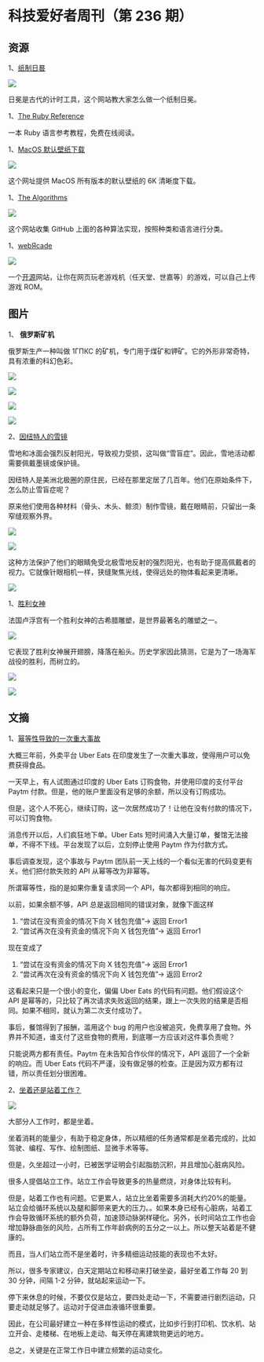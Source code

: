# 科技爱好者周刊（第 236 期）

## 资源

1、[纸制日晷](https://www.sundialzone.com/zh/)

![](https://cdn.beekka.com/blogimg/asset/202209/bg2022091802.webp)

日冕是古代的计时工具，这个网站教大家怎么做一个纸制日冕。

1、[The Ruby Reference](https://rubyreferences.github.io/rubyref/)

一本 Ruby 语言参考教程，免费在线阅读。

1、[MacOS 默认壁纸下载](https://512pixels.net/projects/default-mac-wallpapers-in-5k/)

![](https://cdn.beekka.com/blogimg/asset/202207/bg2022071426.webp)

这个网址提供 MacOS 所有版本的默认壁纸的 6K 清晰度下载。

1、[The Algorithms](https://the-algorithms.com/zh_Hans)

![](https://cdn.beekka.com/blogimg/asset/202209/bg2022092405.webp)

这个网站收集 GitHub 上面的各种算法实现，按照种类和语言进行分类。

1、[webЯcade](https://www.webrcade.com/)

![](https://cdn.beekka.com/blogimg/asset/202209/bg2022092604.webp)

一个[开源](https://github.com/webrcade/webrcade)网站，让你在网页玩老游戏机（任天堂、世嘉等）的游戏，可以自己上传游戏 ROM。

## 图片

1、 **俄罗斯矿机**

俄罗斯生产一种叫做 1ГПКС 的矿机，专门用于煤矿和钾矿。它的外形非常奇特，具有浓重的科幻色彩。

![](https://cdn.beekka.com/blogimg/asset/202207/bg2022071702.webp)

![](https://cdn.beekka.com/blogimg/asset/202207/bg2022071704.webp)

![](https://cdn.beekka.com/blogimg/asset/202207/bg2022071705.webp)

![](https://cdn.beekka.com/blogimg/asset/202207/bg2022071706.webp)

2、[因纽特人的雪镜](https://kottke.org/21/11/arctic-snow-goggles)

雪地和冰面会强烈反射阳光，导致视力受损，这叫做“雪盲症”。因此，雪地活动都需要佩戴墨镜或保护镜。

因纽特人是美洲北极圈的原住民，已经在那里定居了几百年。他们在原始条件下，怎么防止雪盲症呢？

原来他们使用各种材料（骨头、木头、鲸须）制作雪镜，戴在眼睛前，只留出一条窄缝观察外界。

![](https://cdn.beekka.com/blogimg/asset/202112/bg2021120403.webp)

![](https://cdn.beekka.com/blogimg/asset/202112/bg2021120404.webp)

这种方法保护了他们的眼睛免受北极雪地反射的强烈阳光，也有助于提高佩戴者的视力。它就像针眼相机一样，狭缝聚焦光线，使得远处的物体看起来更清晰。

![](https://cdn.beekka.com/blogimg/asset/202112/bg2021120405.webp)

1、[胜利女神](https://www.louvre.fr/en/explore/the-palace/a-stairway-to-victory)

法国卢浮宫有一个胜利女神的古希腊雕塑，是世界最著名的雕塑之一。

![](https://cdn.beekka.com/blogimg/asset/202207/bg2022072001.webp)

它表现了胜利女神展开翅膀，降落在船头。历史学家因此猜测，它是为了一场海军战役的胜利，而树立的。

![](https://cdn.beekka.com/blogimg/asset/202207/bg2022072002.webp)

![](https://cdn.beekka.com/blogimg/asset/202207/bg2022072003.webp)

## 文摘

1、[幂等性导致的一次重大事故](https://threadreaderapp.com/thread/1502947315279187979.html)

大概三年前，外卖平台 Uber Eats 在印度发生了一次重大事故，使得用户可以免费获得食品。

一天早上，有人试图通过印度的 Uber Eats 订购食物，并使用印度的支付平台 Paytm 付款。但是，他的账户里面没有足够的余额，所以没有订购成功。

但是，这个人不死心，继续订购，这一次居然成功了！让他在没有付款的情况下，可以订购食物。

消息传开以后，人们疯狂地下单。Uber Eats 短时间涌入大量订单，餐馆无法接单，不得不下线。平台发现了以后，立刻停止使用 Paytm 作为付款方式。

事后调查发现，这个事故与 Paytm 团队前一天上线的一个看似无害的代码变更有关。他们把付款失败的 API 从幂等改为非幂等。

所谓幂等性，指的是如果你重复请求同一个 API，每次都得到相同的响应。

以前，如果余额不够，API 总是返回相同的错误对象，就像下面这样

1. “尝试在没有资金的情况下向 X 钱包充值”-> 返回 Error1
2. “尝试再次在没有资金的情况下向 X 钱包充值”-> 返回 Error1

现在变成了

1. “尝试在没有资金的情况下向 X 钱包充值”-> 返回 Error1
2. “尝试再次在没有资金的情况下向 X 钱包充值”-> 返回 Error2

这看起来只是一个很小的变化，偏偏 Uber Eats 的代码有问题。他们假设这个 API 是幂等的，只比较了再次请求失败返回的结果，跟上一次失败的结果是否相同。如果不相同，就认为第二次支付成功了。

事后，餐馆得到了报酬，滥用这个 bug 的用户也没被追究，免费享用了食物。外界并不知道，谁支付了这些食物的费用，到底哪一方应该对这件事负责呢？

只能说两方都有责任。Paytm 在未告知合作伙伴的情况下，API 返回了一个全新的响应。而 Uber Eats 代码不严谨，没有做足够的检查。正是因为双方都有过错，所以责任划分很困难。

2、[坐着还是站着工作？](http://ergo.human.cornell.edu/CUESitStand.html)

![](https://cdn.beekka.com/blogimg/asset/202207/bg2022071805.webp)

大部分人工作时，都是坐着。

坐着消耗的能量少，有助于稳定身体，所以精细的任务通常都是坐着完成的，比如驾驶、编程、写作、绘制图纸、显微手术等等。

但是，久坐超过一小时，已被医学证明会引起脂肪沉积，并且增加心脏病风险。

很多人提倡站立工作。站立工作会导致更多的热量燃烧，对身体比较有利。

但是，站着工作也有问题。它更累人，站立比坐着需要多消耗大约20%的能量。站立会给循环系统以及腿和脚带来更大的压力。。如果本身已经有心脏病，站着工作会导致循环系统的额外负荷，加速颈动脉粥样硬化。另外，长时间站立工作也会增加静脉曲张的风险，占所有工作年龄病例的五分之一以上。所以整天站着是不健康的。

而且，当人们站立而不是坐着时，许多精细运动技能的表现也不太好。

所以，很多专家建议，白天定期站立和移动来打破坐姿，最好坐着工作每 20 到 30 分钟，间隔 1-2 分钟，就站起来运动一下。

停下来休息的时候，不要仅仅是站立，要四处走动一下，不需要进行剧烈运动，只要走动就足够了。运动对于促进血液循环很重要。

因此，在公司最好建立一种在多样性运动的模式，比如步行到打印机、饮水机、站立开会、走楼梯、在地板上走动、每天停在离建筑物更远的地方。
 
总之，关键是在正常工作日中建立频繁的运动变化。